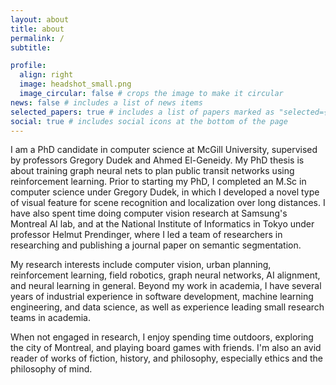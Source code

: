 ```yaml
---
layout: about
title: about
permalink: /
subtitle:

profile:
  align: right
  image: headshot_small.png
  image_circular: false # crops the image to make it circular
news: false # includes a list of news items
selected_papers: true # includes a list of papers marked as "selected={true}"
social: true # includes social icons at the bottom of the page
---
```


I am a PhD candidate in computer science at McGill University, supervised by professors Gregory Dudek and Ahmed El-Geneidy.  My PhD thesis is about training graph neural nets to plan public transit networks using reinforcement learning.  Prior to starting my PhD, I completed an M.Sc in computer science under Gregory Dudek, in which I developed a novel type of visual feature for scene recognition and localization over long distances.  I have also spent time doing computer vision research at Samsung's Montreal AI lab, and at the National Institute of Informatics in Tokyo under professor Helmut Prendinger, where I led a team of researchers in researching and publishing a journal paper on semantic segmentation.

My research interests include computer vision, urban planning, reinforcement learning, field robotics, graph neural networks, AI alignment, and neural learning in general.  Beyond my work in academia, I have several years of industrial experience in software development, machine learning engineering, and data science, as well as experience leading small research teams in academia.

When not engaged in research, I enjoy spending time outdoors, exploring the city of Montreal, and playing board games with friends.  I'm also an avid reader of works of fiction, history, and philosophy, especially ethics and the philosophy of mind.
